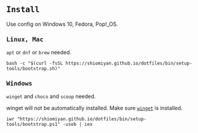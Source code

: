 ## <samp>Install</samp>

Use config on Windows 10, Fedora, Pop!_OS.

### <samp>Linux, Mac<samp>

`apt` or `dnf` or `brew` needed.

```
bash -c "$(curl -fsSL https://shiomiyan.github.io/dotfiles/bin/setup-tools/bootstrap.sh)"
```

###  <samp>Windows</samp>

`winget` and `choco` and `scoop` needed.

winget will not be automatically installed. Make sure [`winget`](https://docs.microsoft.com/en-us/windows/package-manager/winget/) is installed.

```
iwr "https://shiomiyan.github.io/dotfiles/bin/setup-tools/bootstrap.ps1" -useb | iex
```
